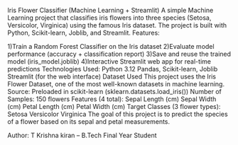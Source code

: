 Iris Flower Classifier (Machine Learning + Streamlit) A simple Machine Learning project that classifies iris flowers into three species (Setosa, Versicolor, Virginica) using the famous Iris dataset. The project is built with Python, Scikit-learn, Joblib, and Streamlit. Features:

1)Train a Random Forest Classifier on the Iris dataset
2)Evaluate model performance (accuracy + classification report)
3)Save and reuse the trained model (iris_model.joblib)
4)Interactive Streamlit web app for real-time predictions
Technologies Used: Python 3.12 Pandas, Scikit-learn, Joblib Streamlit (for the web interface) Dataset Used This project uses the Iris Flower Dataset, one of the most well-known datasets in machine learning. Source: Preloaded in scikit-learn (sklearn.datasets.load_iris()) Number of Samples: 150 flowers Features (4 total): Sepal Length (cm) Sepal Width (cm) Petal Length (cm) Petal Width (cm) Target Classes (3 flower types): Setosa Versicolor Virginica The goal of this project is to predict the species of a flower based on its sepal and petal measurements.

Author: T Krishna kiran – B.Tech Final Year Student

